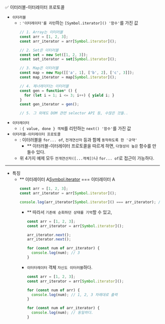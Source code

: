 ✅ 이터러블-이터레이터 프로토콜

* `이터러블`
  * : `'이터레이터'를 리턴`하는 `[Symbol.iterator]() '함수'`를 가진 값
    ```js
    // 1. Array는 이터러블
    const arr = [1, 2, 3];
    const arr_iterator = arr[Symbol.iterator]();

    // 2. Set은 이터러블
    const set = new Set([1, 2, 3]);
    const set_iterator = set[Symbol.iterator]();

    // 3. Map은 이터러블
    const map = new Map([['a', 1], ['b', 2], ['c', 3]]);
    const map_iterator = map[Symbol.iterator]();

    // 4. 제너레이터는 이터러블
    const gen = function* () {
      for (let i = 1; i <= 3; i++) { yield i; }
    }
    const gen_iterator = gen();

    // 5. 그 외에도 DOM 관련 selector API 등, 수많은 것들..
    ```
* `이터레이터`
  * : `{ value, done } 객체`를 리턴하는 `next() '함수'`를 가진 값
* `이터러블-이터레이터 프로토콜`
  * : 이터러블을 `for... of`, `전개연산자` 등과 함께 `동작하도록 한 '규약'`
    * ** 이터러블-이터레이터 프로토콜을 따르게 하면, `다형성이 높은` 함수를 만들수 있다.
  * 위 4가지 예제 모두 `전개연산자([...객체])`나 `for... of`로 접근이 가능하다.

<hr />

* 특징
  * ** 이터레이터 A[Symbol.iterator]() === 이터레이터 A
    ```js
    const arr = [1, 2, 3];
    const arr_iterator = arr[Symbol.iterator]();

    console.log(arr_iterator[Symbol.iterator]() === arr_iterator); // true
    ```
    * ** 따라서 `기존에 순회하던 상태를 기억`할 수 있고,
      ```js
      const arr = [1, 2, 3];
      const arr_iterator = arr[Symbol.iterator]();

      arr_iterator.next();
      arr_iterator.next();

      for (const num of arr_iterator) {
        console.log(num); // 3
      }
      ```
    * `이터터레이터` 객체 `자신도 이터러블`하다.
      ```js
      const arr = [1, 2, 3];
      const arr_iterator = arr[Symbol.iterator]();

      for (const num of arr) {
        console.log(num); // 1, 2, 3 차례대로 출력
      }

      for (const num of arr_iterator) {
        console.log(num); // 동일하다.
      }
      ```